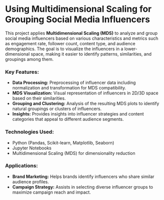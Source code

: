 # Using Multidimensional Scaling for Grouping Social Media Influencers

This project applies **Multidimensional Scaling (MDS)** to analyze and group social media influencers based on various characteristics and metrics such as engagement rate, follower count, content type, and audience demographics. The goal is to visualize the influencers in a lower-dimensional space, making it easier to identify patterns, similarities, and groupings among them.

### Key Features:
- **Data Processing:** Preprocessing of influencer data including normalization and transformation for MDS compatibility.
- **MDS Visualization:** Visual representation of influencers in 2D/3D space based on their similarities.
- **Grouping and Clustering:** Analysis of the resulting MDS plots to identify natural groupings or clusters of influencers.
- **Insights:** Provides insights into influencer strategies and content categories that appeal to different audience segments.

### Technologies Used:
- Python (Pandas, Scikit-learn, Matplotlib, Seaborn)
- Jupyter Notebooks
- Multidimensional Scaling (MDS) for dimensionality reduction

### Applications:
- **Brand Marketing:** Helps brands identify influencers who share similar audience profiles.
- **Campaign Strategy:** Assists in selecting diverse influencer groups to maximize campaign reach and impact.
